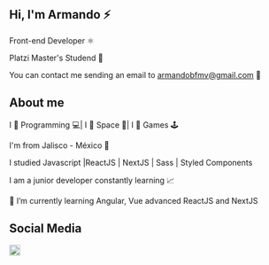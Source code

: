 ## Hi, I'm Armando ⚡

Front-end Developer ⚛

Platzi Master's Studend 💚

You can contact me sending an email to <a href="mailto:armandobfmv@gmail.com">armandobfmv@gmail.com</a> 📧

## About me

I 💙 Programming 💻| I 🖤 Space 🚀| I 💛 Games 🕹

I'm from Jalisco - México 🌮

I studied Javascript |ReactJS | NextJS | Sass | Styled Components

I am a junior developer constantly learning 📈

🌱 I’m currently learning Angular, Vue advanced ReactJS and NextJS

## Social Media
<a href="https://www.linkedin.com/in/armando-garcia-/"><img height="20" src="https://camo.githubusercontent.com/a25943975d6716ea349a4e41c4f05c027dc6da74/68747470733a2f2f696d672e736869656c64732e696f2f747769747465722f75726c3f636f6c6f723d253233303037326231266c6162656c3d636f6e6e656374266c6f676f3d6c696e6b6564696e266c6f676f436f6c6f723d253233303037326231267374796c653d666c61742d7371756172652675726c3d68747470732533412532462532467777772e6c696e6b6564696e2e636f6d253246696e253246616c656a616e64726f2d72616d6972657a2d63696365726f73253246"></a>
